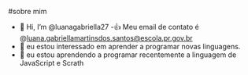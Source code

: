 #sobre mim
- 👋 Hi, I’m @luanagabriella27
-:+1: Meu email de contato é @luana.gabriellamartinsdos.santos@escola.pr.gov.br
- 👀 eu estou interessado em aprender a programar novas linguagens.
- 🌱 eu estou aprendendo a programar recentemente a linguagem de JavaScript e Scrath



